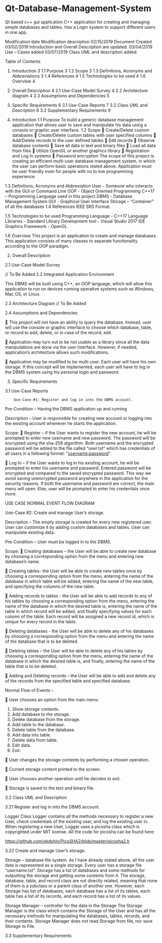 # Qt-Database-Management-System
Qt based c++ gui application 
C++ application for creating and managing simple databases and tables. Has a Login system to support different users in one app.

<Database Management System>
<Nikita Voronin>



Modification date	Modification description
02/15/2019	Document Created
03/02/2019	Introduction and Overall Description are updated.
03/04/2019	Use – Cases added
03/07/2019	Class UML and description added
	
	
	









 
Table of Contents
1.	Introduction	3
1.1	Purpose	3
1.2	Scope	3
1.3	Definitions, Acronyms and Abbreviations	3
1.4	References	4
1.5	Technologies to be used	4
1.6	Overview	4
2.	Overall Description	4
2.1	Use-Case Model Survey	4
2.2	Architecture diagram	4
2.3	Assumptions and Dependencies	5
3.	Specific Requirements	6
3.1	Use-Case Reports	7
3.2	Class UML and Description	8
3.2	Supplementary Requirements	9

 
 1.    Introduction
1.1	Purpose
	To build a generic database management application that allows user to save and 	manipulate his data using a console or graphic user interface. 
1.2	Scope
	Create/Delete custom databases
	Create/Delete custom tables with user specified columns
	Add/Delete records to the user defined tables
	Edit records
	Observe database contents
	Save all data in text and binary files
	Load all data from files
	Utilize OpenGL or another graphics library
	Registration and Log In systems
	Password encryption
	The scope of this project is creating an efficient multi-user database management system, in which the user can perform basic operations stated above. Application must be user friendly even for people with no to low programming experience.

1.3	Definitions, Acronyms and Abbreviation
User - Someone who interacts with the GUI or Command Line
OOP - Object Oriented Programming
C++17 – Programming Language used in this project
DBMS - Database Management System
GUI - Graphical User Interface 
Storage – “Container” of all the databases
1.4	References
IEEE SRS Format.

1.5	Technologies to be used
Programming	 Language 		-	C++17
		Language Libraries			- 	Standard Library 
Development tool			-	Visual Studio 2017 IDE
Graphics Framework 		-	OpenGL
		
1.6	Overview
This project is an application to create and manage databases. This application consists of many classes to separate functionality according to the OOP paradigm. 

2.	Overall Description

2.1	Use-Case Model Survey

// To Be Added
2.2	Integrated Application Environment

This DBMS will be built using C++, an OOP language, which will allow this application to run on devices running operative systems such as Windows, Mac OS, or Linux. 
		
2.3	Architecture Diagram 
		// To Be Added







2.4	Assumptions and Dependencies

	This project will not have an ability to query the database. Instead, user will use the console or graphic interface to choose which database, table, or record to add, delete, or in case of the record, edit.

	Application may turn out to be not usable as a library since all the data manipulations are done via the user interface. However, if needed, application’s architecture allows such modifications.

	Application may be modified to be multi-user. Each user will have his own storage. If this concept will be implemented, each user will have to log in the DBMS system using his personal login and password.

3.	Specific Requirements

3.1	Use-Case Reports

		Use-Case #1: Register and log in into the DBMS account.

Pre-Condition – Having the DBMS application up and running

Description – User is responsible for creating new account or logging into the existing account whenever he starts the application.

Scope:
	Register – if the User wants to register the new account, he will be prompted to enter new username and new password. The password will be encrypted using the sha-256 algorithm. Both username and the encrypted password will be added to the file called “user.txt” which has credentials of all users in a following format: “<username:password>”.

	Log In – if the User wants to log in his existing account, he will be prompted to enter his username and password. Entered password will be encrypted and compared to the saved encrypted password. This way we avoid saving unencrypted password anywhere in the application for the security reasons. If both the username and password are correct, the main menu will open. Else, user will be prompted to enter his credentials once more. 

USE CASE NORMAL EVENT FLOW DIAGRAM
 

Use-Case #2: Create and manage User’s storage.

Description – The empty storage is created for every new registered user. User can customize it by adding custom databases and tables. User can manipulate existing data.

Pre-Condition – User must be logged in to the DBMS.

Scope:
	Creating databases – the User will be able to create new database by choosing a corresponding option from the menu and entering new database’s name.

	Creating tables- the User will be able to create new tables once by choosing a corresponding option from the menu, entering the name of the database in which table will be added, entering the name of the new table, and specifying the columns of the new table.


	Adding records to tables - the User will be able to add records to any of his tables by choosing a corresponding option from the menu, entering the name of the database in which the desired table is, entering the name of the table in which record will be added, and finally specifying values for each column of the table. Each record will be assigned a new record id, which is unique for every record in the table.

	Deleting databases - the User will be able to delete any of his databases by choosing a corresponding option from the menu and entering the name of the database that is to be deleted.

	Deleting tables – the User will be able to delete any of his tables by choosing a corresponding option from the menu, entering the name of the database in which the desired table is, and finally, entering the name of the table that is to be deleted.

	Adding and Deleting records – the User will be able to add and delete any of the records from the specified table and specified database.

Normal Flow of Events – 

	User chooses an option from the main menu: 
1.	Show storage contents. 
2.	Add database to the storage.
3.	Delete database from the storage.
4.	Add table to the database.
5.	Delete table from the database.
6.	Add data into table.
7.	Delete data from table.
8.	Edit data.
9.	Exit.
	
	User changes the storage contents by performing a chosen operation.  

	Current storage content printed to the screen.

	User chooses another operation until he decides to exit.

	Storage is saved to the text and binary file.


3.2	Class UML and Description 

3.21 Register and log in into the DBMS account.

Logger
	Class Logger contains all the methods necessary to register a new User, check credentials of the existing user, and log the existing user in. When registering a new User, Logger uses a picosha class which is copyrighted under MIT license. All the code for picosha can be found here: 

https://github.com/okdshin/PicoSHA2/blob/master/picosha2.h



	

3.22 Create and manage User’s storage.

Storage – database file system.
	As I have already stated above, all the user data is represented as a single storage. Every user has a storage file “username.txt”. Storage has a list of databases and some methods for outputting the storage and getting some contents from it.
	The storage, database, table, and record class are not directly related, meaning that none of them is a subclass or a parent class of another one. However, each Storage has list of databases, each database has a list of its tables, each table has a list of its records, and each record has a list of its values.




Storage Manager – controller for the data in the Storage
	The Storage Manager is the class which contains the Storage of the User and has all the necessary methods for manipulating the databases, tables, records, and their contents. Storage Manager does not read Storage from file, nor save Storage to File. 

 
3.3	Supplementary Requirements
